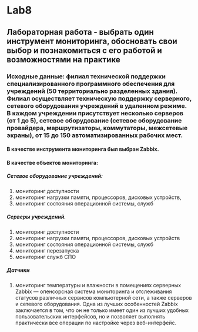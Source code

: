 # Lab8
## Лабораторная работа -  выбрать один инструмент мониторинга, обосновать свои выбор и познакомиться с его работой и возможностями на практике
### Исходные данные: филиал технической поддержки специализированного программного обеспечения для учреждений (50 территориально разделенных здания). Филиал осуществляет техническую поддержку серверного, сетевого оборудования учреждений в удаленном режиме. В каждом учреждении присутствует несколько серверов (от 1 до 5), сетевое оборудование (сетевое оборудование провайдера, маршрутизаторы, коммутаторы, межсетевые экраны), от 15 до 150 автоматизированных рабочих мест.
#### В качестве инструмента мониторинга был выбран Zabbix.
#### В качестве объектов мониторинга:
##### Сетевое оборудование учреждений:
1.	мониторинг доступности
2.	мониторинг нагрузки памяти, процессоров, дисковых устройств, 
3.	мониторинг состояния операционной системы, служб
##### Серверы учреждений.
1.	мониторинг доступности
2.	мониторинг нагрузки памяти, процессоров, дисковых устройств 
3.	мониторинг состояния операционной системы, служб
4.	мониторинг перезапуска
5.	мониторинг служб СПО
##### Датчики
1.	мониторинг температуры и влажности в помещениях серверных
Zabbix — опенсорсная система мониторинга и отслеживания статусов различных сервисов компьютерной сети, а также серверов и сетевого оборудования. Одна из лучших особенностей Zabbix заключается в том, что он не только имеет один из лучших удобных пользовательских интерфейсов, но и позволяет выполнять практически все операции по настройке через веб-интерфейс. 
